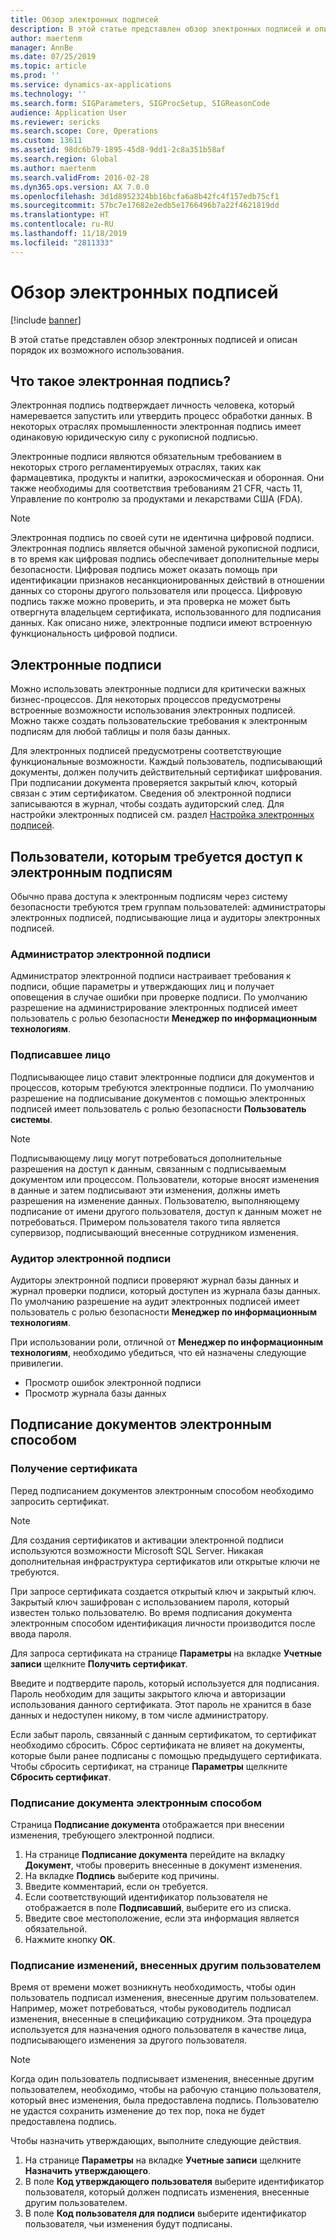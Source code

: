 ```yaml
---
title: Обзор электронных подписей
description: В этой статье представлен обзор электронных подписей и описан порядок их возможного использования.
author: maertenm
manager: AnnBe
ms.date: 07/25/2019
ms.topic: article
ms.prod: ''
ms.service: dynamics-ax-applications
ms.technology: ''
ms.search.form: SIGParameters, SIGProcSetup, SIGReasonCode
audience: Application User
ms.reviewer: sericks
ms.search.scope: Core, Operations
ms.custom: 13611
ms.assetid: 98dc6b79-1895-45d8-9dd1-2c8a351b58af
ms.search.region: Global
ms.author: maertenm
ms.search.validFrom: 2016-02-28
ms.dyn365.ops.version: AX 7.0.0
ms.openlocfilehash: 3d1d8952324bb16bcfa6a8b42fc4f157edb75cf1
ms.sourcegitcommit: 57bc7e17682e2edb5e1766496b7a22f4621819dd
ms.translationtype: HT
ms.contentlocale: ru-RU
ms.lasthandoff: 11/18/2019
ms.locfileid: "2811333"
---
```

# <a name="electronic-signatures-overview"></a>Обзор электронных подписей

[!include [banner](../includes/banner.md)]

В этой статье представлен обзор электронных подписей и описан порядок их возможного использования.

## <a name="what-is-an-electronic-signature"></a>Что такое электронная подпись?

Электронная подпись подтверждает личность человека, который намеревается запустить или утвердить процесс обработки данных. В некоторых отраслях промышленности электронная подпись имеет одинаковую юридическую силу с рукописной подписью.

Электронные подписи являются обязательным требованием в некоторых строго регламентируемых отраслях, таких как фармацевтика, продукты и напитки, аэрокосмическая и оборонная. Они также необходимы для соответствия требованиям 21 CFR, часть 11, Управление по контролю за продуктами и лекарствами США (FDA).

> [!NOTE]
> Электронная подпись по своей сути не идентична цифровой подписи. Электронная подпись является обычной заменой рукописной подписи, в то время как цифровая подпись обеспечивает дополнительные меры безопасности. Цифровая подпись может оказать помощь при идентификации признаков несанкционированных действий в отношении данных со стороны другого пользователя или процесса. Цифровую подпись также можно проверить, и эта проверка не может быть отвергнута владельцем сертификата, использованного для подписания данных. Как описано ниже, электронные подписи имеют встроенную функциональность цифровой подписи.

## <a name="electronic-signatures"></a>Электронные подписи

Можно использовать электронные подписи для критически важных бизнес-процессов. Для некоторых процессов предусмотрены встроенные возможности использования электронных подписей. Можно также создать пользовательские требования к электронным подписям для любой таблицы и поля базы данных.

Для электронных подписей предусмотрены соответствующие функциональные возможности. Каждый пользователь, подписывающий документы, должен получить действительный сертификат шифрования. При подписании документа проверяется закрытый ключ, который связан с этим сертификатом. Сведения об электронной подписи записываются в журнал, чтобы создать аудиторский след. Для настройки электронных подписей см. раздел [Настройка электронных подписей](tasks/set-up-electronic-signatures.md).

## <a name="users-who-require-access-to-electronic-signatures"></a>Пользователи, которым требуется доступ к электронным подписям

Обычно права доступа к электронным подписям через систему безопасности требуются трем группам пользователей: администраторы электронных подписей, подписывающие лица и аудиторы электронных подписей.

### <a name="electronic-signature-administrator"></a>Администратор электронной подписи

Администратор электронной подписи настраивает требования к подписи, общие параметры и утверждающих лиц и получает оповещения в случае ошибки при проверке подписи. По умолчанию разрешение на администрирование электронных подписей имеет пользователь с ролью безопасности **Менеджер по информационным технологиям**.

### <a name="signer"></a>Подписавшее лицо

Подписывающее лицо ставит электронные подписи для документов и процессов, которым требуются электронные подписи. По умолчанию разрешение на подписывание документов с помощью электронных подписей имеет пользователь с ролью безопасности **Пользователь системы**.

> [!NOTE]
> Подписывающему лицу могут потребоваться дополнительные разрешения на доступ к данным, связанным с подписываемым документом или процессом. Пользователи, которые вносят изменения в данные и затем подписывают эти изменения, должны иметь разрешения на изменение данных. Пользователю, выполняющему подписание от имени другого пользователя, доступ к данным может не потребоваться. Примером пользователя такого типа является супервизор, подписывающий внесенные сотрудником изменения.

### <a name="electronic-signature-auditor"></a>Аудитор электронной подписи

Аудиторы электронной подписи проверяют журнал базы данных и журнал проверки подписи, который доступен из журнала базы данных. По умолчанию разрешение на аудит электронных подписей имеет пользователь с ролью безопасности **Менеджер по информационным технологиям**.

При использовании роли, отличной от **Менеджер по информационным технологиям**, необходимо убедиться, что ей назначены следующие привилегии.

- Просмотр ошибок электронной подписи
- Просмотр журнала базы данных

## <a name="signing-documents-electronically"></a>Подписание документов электронным способом

### <a name="get-a-certificate"></a>Получение сертификата

Перед подписанием документов электронным способом необходимо запросить сертификат.

> [!NOTE]
> Для создания сертификатов и активации электронной подписи используются возможности Microsoft SQL Server. Никакая дополнительная инфраструктура сертификатов или открытые ключи не требуются.

При запросе сертификата создается открытый ключ и закрытый ключ. Закрытый ключ зашифрован с использованием пароля, который известен только пользователю. Во время подписания документа электронным способом идентификация личности производится после ввода пароля.

Для запроса сертификата на странице **Параметры** на вкладке **Учетные записи** щелкните **Получить сертификат**.

Введите и подтвердите пароль, который используется для подписания. Пароль необходим для защиты закрытого ключа и авторизации использования данного сертификата. Этот пароль не хранится в базе данных и недоступен никому, в том числе администратору.

Если забыт пароль, связанный с данным сертификатом, то сертификат необходимо сбросить. Сброс сертификата не влияет на документы, которые были ранее подписаны с помощью предыдущего сертификата. Чтобы сбросить сертификат, на странице **Параметры** щелкните **Сбросить сертификат**.

### <a name="sign-a-document-electronically"></a>Подписание документа электронным способом

Страница **Подписание документа** отображается при внесении изменения, требующего электронной подписи.

1. На странице **Подписание документа** перейдите на вкладку **Документ**, чтобы проверить внесенные в документ изменения.
2. На вкладке **Подпись** выберите код причины.
3. Введите комментарий, если он требуется.
4. Если соответствующий идентификатор пользователя не отображается в поле **Подписавший**, выберите его из списка.
5. Введите свое местоположение, если эта информация является обязательной.
6. Нажмите кнопку **OК**.

### <a name="sign-for-another-users-changes"></a>Подписание изменений, внесенных другим пользователем

Время от времени может возникнуть необходимость, чтобы один пользователь подписал изменения, внесенные другим пользователем. Например, может потребоваться, чтобы руководитель подписал изменения, внесенные в спецификацию сотрудником. Эта процедура используется для назначения одного пользователя в качестве лица, подписывающего изменения за другого пользователя.

> [!NOTE]
> Когда один пользователь подписывает изменения, внесенные другим пользователем, необходимо, чтобы на рабочую станцию пользователя, который внес изменения, была предоставлена подпись. Пользователю не удастся сохранить изменение до тех пор, пока не будет предоставлена подпись.

Чтобы назначить утверждающих, выполните следующие действия.

1. На странице **Параметры** на вкладке **Учетные записи** щелкните **Назначить утверждающего**.
2. В поле **Код утверждающего пользователя** выберите идентификатор пользователя, который должен подписать изменения, внесенные другим пользователем.
3. В поле **Код пользователя для подписи** выберите идентификатор пользователя, чьи изменения будут подписаны.

